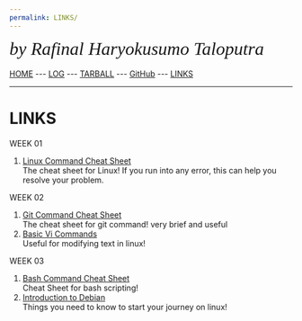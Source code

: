 ```yaml
---
permalink: LINKS/
---
```

<span style="font-style:italic; font-size:32px; font-family:timesnewroman;">by Rafinal Haryokusumo Taloputra</span>
<br><br>
[HOME](https://RafinalHT.github.io/os222/) ---
[LOG](https://RafinalHT.github.io/os222/TXT/mylog.txt) ---
[TARBALL](https://os.vlsm.org/Log/RafinalHT.tar.bz2.txt) ---
[GitHub](https://github.com/RafinalHT/os222) ---
[LINKS](https://RafinalHT.github.io/os222/LINKS/)
<br>
<hr>

# LINKS
WEEK 01
1. [Linux Command Cheat Sheet](https://www.guru99.com/linux-commands-cheat-sheet.html)<br>
The cheat sheet for Linux! If you run into any error, this can help you resolve your problem.

WEEK 02 
1. [Git Command Cheat Sheet](https://www.atlassian.com/git/tutorials/atlassian-git-cheatsheet)<br>
The cheat sheet for git command! very brief and useful
2. [Basic Vi Commands](https://docs.oracle.com/cd/E19683-01/806-7612/editorvi-43/index.html)<br>
Useful for modifying text in linux!

WEEK 03
1. [Bash Command Cheat Sheet](https://devhints.io/bash)<br>
Cheat Sheet for bash scripting!
2. [Introduction to Debian](https://www.debian.org/intro/about)<br>
Things you need to know to start your journey on linux!
